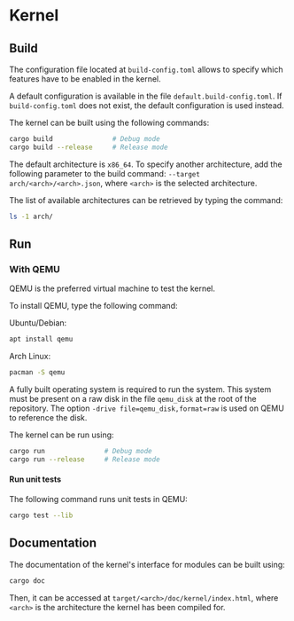# Kernel

## Build

The configuration file located at `build-config.toml` allows to specify which features have to be enabled in the kernel.

A default configuration is available in the file `default.build-config.toml`.
If `build-config.toml` does not exist, the default configuration is used instead.

The kernel can be built using the following commands:

```sh
cargo build               # Debug mode
cargo build --release     # Release mode
```

The default architecture is `x86_64`. To specify another architecture, add the following parameter to the build command: `--target arch/<arch>/<arch>.json`, where `<arch>` is the selected architecture.

The list of available architectures can be retrieved by typing the command:

```sh
ls -1 arch/
```



## Run

### With QEMU

QEMU is the preferred virtual machine to test the kernel.

To install QEMU, type the following command:

Ubuntu/Debian:

```sh
apt install qemu
```

Arch Linux:

```sh
pacman -S qemu
```

A fully built operating system is required to run the system. This system must be present on a raw disk in the file `qemu_disk` at the root of the repository. The option `-drive file=qemu_disk,format=raw` is used on QEMU to reference the disk.

The kernel can be run using:

```sh
cargo run               # Debug mode
cargo run --release     # Release mode
```


#### Run unit tests

The following command runs unit tests in QEMU:

```sh
cargo test --lib
```



## Documentation

The documentation of the kernel's interface for modules can be built using:

```sh
cargo doc
```

Then, it can be accessed at `target/<arch>/doc/kernel/index.html`, where `<arch>` is the architecture the kernel has been compiled for.
